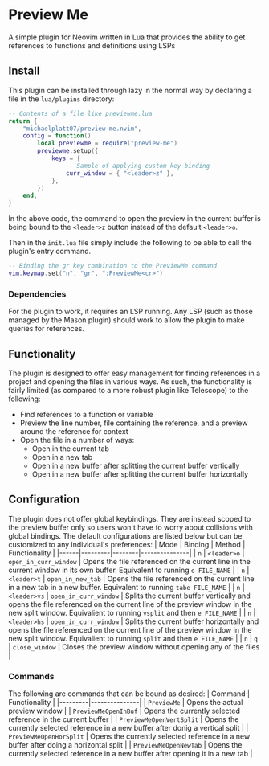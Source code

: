 # Preview Me
A simple plugin for Neovim written in Lua that provides the ability to get references to functions and definitions using LSPs

## Install
This plugin can be installed through lazy in the normal way by declaring a file in the `lua/plugins` directory:
```lua
-- Contents of a file like previewme.lua
return {
	"michaelplatt07/preview-me.nvim",
	config = function()
		local previewme = require("preview-me")
		previewme.setup({
			keys = {
                -- Sample of applying custom key binding
				curr_window = { "<leader>z" },
			},
		})
	end,
}
```
In the above code, the command to open the preview in the current buffer is being bound to the `<leader>z` button instead
of the default `<leader>o`.

Then in the `init.lua` file simply include the following to be able to call the plugin's entry command.
```lua
-- Binding the gr key combination to the PreviewMe command
vim.keymap.set("n", "gr", ":PreviewMe<cr>")
```

### Dependencies
For the plugin to work, it requires an LSP running. Any LSP (such as those managed by the Mason plugin) should work to 
allow the plugin to make queries for references.

## Functionality
The plugin is designed to offer easy management for finding references in a project and opening the files in various ways.
As such, the functionality is fairly limited (as compared to a more robust plugin like Telescope) to the following:
* Find references to a function or variable
* Preview the line number, file containing the reference, and a preview around the reference for context
* Open the file in a number of ways:
    * Open in the current tab
    * Open in a new tab
    * Open in a new buffer after splitting the current buffer vertically
    * Open in a new buffer after splitting the current buffer horizontally

## Configuration
The plugin does not offer global keybindings. They are instead scoped to the preview buffer only so users won't have
to worry about collisions with global bindings. The default configurations are listed below but can be customized to
any individual's preferences:
| Mode | Binding | Method | Functionality |
|------|---------|--------|---------------|
| `n` | `<leader>o` | `open_in_curr_window` | Opens the file referenced on the current line in the current window in its own buffer. Equivalent to running `e FILE_NAME` |
| `n` | `<leader>t` | `open_in_new_tab` | Opens the file referenced on the current line in a new tab in a new buffer. Equivalent to running `tabe FILE_NAME` |
| `n` | `<leader>vs` | `open_in_curr_window` | Splits the current buffer vertically and opens the file referenced on the current line of the preview window in the new split window. Equivalient to running `vsplit` and then `e FILE_NAME` |
| `n` | `<leader>hs` | `open_in_curr_window` | Splits the current buffer horizontally and opens the file referenced on the current line of the preview window in the new split window. Equivalient to running `split` and then `e FILE_NAME` |
| `n` | `q` | `close_window` | Closes the preview window without opening any of the files |

### Commands
The following are commands that can be bound as desired:
| Command | Functionality |
|---------|---------------|
| `PreviewMe` | Opens the actual preview window |
| `PreviewMeOpenInBuf` | Opens the currently selected reference in the current buffer |
| `PreviewMeOpenVertSplit` | Opens the currently selected reference in a new buffer after donig a vertical split |
| `PreviewMeOpenHorSplit` | Opens the currently selected reference in a new buffer after doing a horizontal split |
| `PreviewMeOpenNewTab` | Opens the currently selected reference in a new buffer after opening it in a new tab |

